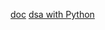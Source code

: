[doc](https://wiki.python.org/moin/BeginnersGuide/Programmers)
[dsa with Python](https://app.programiz.pro/course/dsa-with-python/introduction-to-dsa)